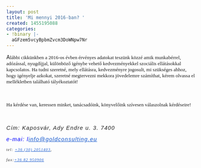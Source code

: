 ```yaml
---
layout: post
title: 'Mi mennyi 2016-ban? '
created: 1455195088
categories:
- !binary |-
  aGFzem5vcyBpbmZvcm3DoWNpw7Nr
---
```

<p>A<span style="font-family: 'times new roman', times; font-size: small;">lábbi cikkünkben a 2016-os évben érvényes adatokat teszünk közzé amik munkabérrel, adózással, nyugdíjjal, különböző igénybe vehető kedvezményekkel szociális ellátásokkal kapcsolatos. Ha tudni szeretné, mely ellátásra, kedvezményre jogosult, mi szükséges ahhoz, hogy igényelje azkokat, szeretné megtervezni mekkora jövedelemre számíthat, kérem olvassa el mellékletben található tályékoztatót! &nbsp;</span></p><p>&nbsp;</p><p><span style="font-family: 'times new roman', times; font-size: small;">Ha kérdése van, keressen minket, tanácsadóink, könyvelőink szívesen válaszolnak kérdéseire!&nbsp;</span></p><p>&nbsp;</p><p><span style="font-family: 'times new roman', times; font-size: x-small;"><em style="color: #222222; font-family: Calibri, sans-serif; font-size: 11pt; text-align: justify;"><span style="letter-spacing: 1pt;">Cím: Kaposvár, Ady Endre u. 3. 7400&nbsp;</span></em></span></p><p><span style="font-family: 'times new roman', times; font-size: x-small;"><em style="color: #222222; font-family: Calibri, sans-serif; font-size: 11pt; text-align: justify;"><span style="letter-spacing: 1pt;"></span></em><em style="color: #222222; font-family: Calibri, sans-serif; font-size: 11pt; text-align: justify;"><span style="letter-spacing: 1pt;"><span style="color: blue;">e-mai: l<a href="mailto:info@goldconsulting.eu" target="_blank" style="color: #1155cc;">info@goldconsulting.eu</a></span></span></em></span></p><p class="MsoNormal" style="margin: 0cm 0cm 0.0001pt; font-size: 11pt; font-family: Calibri, sans-serif; color: #222222; text-align: justify;"><span style="font-family: 'times new roman', times; font-size: x-small;"><em><span style="letter-spacing: 1pt;">tel:&nbsp;<a href="tel:%2B36%20%2830%29%202051403" target="_blank" style="color: #1155cc;">+36 (30) 2051403</a>,</span></em></span></p><p class="MsoNormal" style="margin: 0cm 0cm 0.0001pt; font-size: 11pt; font-family: Calibri, sans-serif; color: #222222; text-align: justify;">&nbsp;</p><p class="MsoNormal" style="margin: 0cm 0cm 0.0001pt; font-size: 11pt; font-family: Calibri, sans-serif; color: #222222; text-align: justify;"><span style="font-family: 'times new roman', times; font-size: x-small;"><em><span style="letter-spacing: 1pt;">fax:<a href="tel:%2B36%2082%20950906" target="_blank" style="color: #1155cc;">+36 82 950906</a></span></em></span></p>
